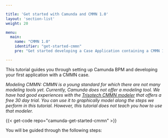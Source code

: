 ```yaml
---

title: 'Get started with Camunda and CMMN 1.0'
layout: 'section-list'
weight: 20

menu:
  main:
    name: "CMMN 1.0"
    identifier: "get-started-cmmn"
    pre: "Get started developing a Case Application containing a CMMN 1.0 case. Learn how to specify tasks, milestones and sentries. Deploy the application to the Apache Tomcat application server."

---
```


This tutorial guides you through setting up Camunda BPM and developing your first application with a CMMN case.

*Modeling CMMN: CMMN is a young standard for which there are not many modeling tools yet. Currently, Camunda does not offer a modeling tool. We have had good experiences with the <a href="http://www.cmmnwebmodeler.com/">Trisotech CMMN modeler</a> that offers a free 30 day trial. You can use it to graphically model along the steps we perform in this tutorial. However, this tutorial does not teach you how to use that modeler.*

{{< get-code repo="camunda-get-started-cmmn" >}}

You will be guided through the following steps:
